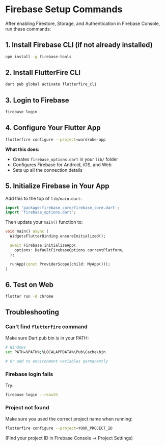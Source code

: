 # Firebase Setup Commands

After enabling Firestore, Storage, and Authentication in Firebase Console, run these commands:

## 1. Install Firebase CLI (if not already installed)
```bash
npm install -g firebase-tools
```

## 2. Install FlutterFire CLI
```bash
dart pub global activate flutterfire_cli
```

## 3. Login to Firebase
```bash
firebase login
```

## 4. Configure Your Flutter App
```bash
flutterfire configure --project=wardrobe-app
```

**What this does:**
- Creates `firebase_options.dart` in your `lib/` folder
- Configures Firebase for Android, iOS, and Web
- Sets up all the connection details

## 5. Initialize Firebase in Your App

Add this to the top of `lib/main.dart`:
```dart
import 'package:firebase_core/firebase_core.dart';
import 'firebase_options.dart';
```

Then update your `main()` function to:
```dart
void main() async {
  WidgetsFlutterBinding.ensureInitialized();

  await Firebase.initializeApp(
    options: DefaultFirebaseOptions.currentPlatform,
  );

  runApp(const ProviderScope(child: MyApp()));
}
```

## 6. Test on Web
```bash
flutter run -d chrome
```

## Troubleshooting

### Can't find `flutterfire` command
Make sure Dart pub bin is in your PATH:
```bash
# Windows
set PATH=%PATH%;%LOCALAPPDATA%\Pub\Cache\bin

# Or add to environment variables permanently
```

### Firebase login fails
Try:
```bash
firebase login --reauth
```

### Project not found
Make sure you used the correct project name when running:
```bash
flutterfire configure --project=YOUR_PROJECT_ID
```
(Find your project ID in Firebase Console → Project Settings)
